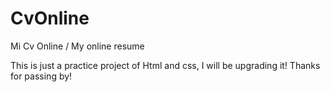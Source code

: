# CvOnline
Mi Cv Online / My online resume

This is just a practice project of Html and css, I will be upgrading it! Thanks for passing by!
